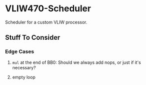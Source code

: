 # VLIW470-Scheduler
Scheduler for a custom VLIW processor.


## Stuff To Consider



### Edge Cases

1. `mul` at the end of BB0: Should we always add nops, or just if it's necessary?

2. empty loop